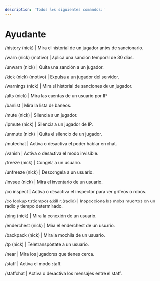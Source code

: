 ```yaml
---
description: 'Todos los siguientes comandos:'
---
```


# Ayudante

/history (nick) | Mira el historial de un jugador antes de sancionarlo.

/warn (nick) (motivo) | Aplica una sanción temporal de 30 días.&#x20;

/unwarn (nick) | Quita una sanción a un jugador.&#x20;

/kick (nick) (motivo) | Expulsa a un jugador del servidor.&#x20;

/warnings (nick) | Mira el historial de sanciones de un jugador.&#x20;

/alts (nick) | Mira las cuentas de un usuario por IP.&#x20;

/banlist | Mira la lista de baneos.&#x20;

/mute (nick) | Silencia a un jugador.&#x20;

/ipmute (nick) | Silencia a un jugador de IP.&#x20;

/unmute (nick) | Quita el silencio de un jugador.&#x20;

/mutechat | Activa o desactiva el poder hablar en chat.&#x20;

/vanish | Activa o desactiva el modo invisible.&#x20;

/freeze (nick) | Congela a un usuario.&#x20;

/unfreeze (nick) | Descongela a un usuario.&#x20;

/invsee (nick) | Mira el inventario de un usuario.&#x20;

/co inspect | Activa o desactiva el inspector para ver grifeos o robos.&#x20;

/co lookup t:(tiempo) a:kill r:(radio) | Inspecciona los mobs muertos en un radio y tiempo determinado.&#x20;

/ping (nick) | Mira la conexión de un usuario.&#x20;

/enderchest (nick) | Mira el enderchest de un usuario.&#x20;

/backpack (nick) | Mira la mochila de un usuario.&#x20;

/tp (nick) | Teletranspórtate a un usuario.&#x20;

/near | Mira los jugadores que tienes cerca.&#x20;

/staff | Activa el modo staff.&#x20;

/staffchat | Activa o desactiva los mensajes entre el staff.
